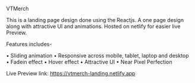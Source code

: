 VTMerch

This is a landing page design done using the Reactjs. A one page design along with attractive UI and animations. Hosted on netlify for easier live Preview.

Features includes-

• Sliding animation
• Responsive across mobile, tablet, laptop and desktop
• Fadein effect
• Hover effect
• Attractive UI
• Near Pixel Perfection


Live Preview link: https://vtmerch-landing.netlify.app